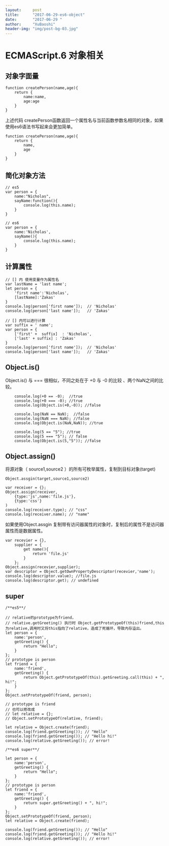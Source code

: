 ```yaml
---
layout:     post
title:      "2017-06-29-es6-object"
date:       "2017-06-29 "
author:     "XuBaoshi"
header-img: "img/post-bg-03.jpg"
---
```


<h1>ECMAScript.6 对象相关</h1>
<h2>对象字面量</h2>

    function createPerson(name,age){
        return {
            name:name,
            age:age
        }
    }

上述代码 createPerson函数返回一个属性名与当前函数参数名相同的对象，如果使用es6语法书写起来会更加简单。

    function createPerson(name,age){
        return {
            name,
            age
        }
    }
<h2>简化对象方法</h2>

    // es5
    var person = {
        name:"Nicholas",
        sayName:function(){
            console.log(this.name);
        }
    }

    // es6
    var person = {
        name:'Nicholas',
        sayName(){
            console.log(this.name);
        }
    }
<h2>计算属性</h2>

    // [] 内 使用变量作为属性名
    var lastName = 'last name';
    let person = {
        'first name':'Nicholas',
        [lastName]:'Zakas'
    }
    console.log(person['first name']);  // 'Nicholas'
    console.log(person['last name']);   // 'Zakas'

    // [] 内可以进行计算
    var suffix = ' name';
    var person = {
        ['first' +  suffix]  : 'Nicholas',
        ['last' + suffix] : 'Zakas'
    }
    console.log(person['first name']);  // 'Nicholas'
    console.log(person['last name']);   // 'Zakas'

<h2>Object.is()</h2>
Object.is() 与 === 很相似，不同之处在于 +0 与 -0 的比较 、两个NaN之间的比较。
    
        console.log(+0 == -0);  //true
        console.log(+0 === -0); //true
        console.log(Object.is(+0,-0)); //false

        console.log(NaN == NaN);  //false
        console.log(NaN === NaN); //false
        console.log(Object.is(NaN,NaN)); //true

        console.log(5 == "5"); //true
        console.log(5 === "5"); // false
        console.log(Object.is(5,"5")); //false 

<h2>Object.assign()</h2>
将源对象（ source1,source2 ）的所有可枚举属性，复制到目标对象(target)
   
    Object.assgin(target,source1,source2)

    var receiver = {};
    Object.assign(receiver,
        {type:'js',name:'file.js'},
        {type:'css'}
    )
    console.log(receiver.type); // "css"
    console.log(receiver.name); // "name"


如果使用Object.assgin 复制带有访问器属性的对象时，复制后的属性不是访问器属性而是数据属性。


    var recevier = {},
        supplier = {
            get name(){
                return 'file.js'
            }
        };
    Object.assign(recevier,supplier);
    var descriptor = Object.getOwnPropertyDescriptor(recevier,'name');
    console.log(descriptor.value); //file.js
    console.log(descriptor.get); // undefined


<h2>super</h2>

    /**es5**/
    
    // relative的prototype为friend，
    // relative.getGreeting() 执行时 Object.getPrototypeOf(this)friend,this为relative,调用时又将this指向了relative，造成了死循环，导致内存溢出。
    let person = {
        name:'person',
        getGreeting() {
            return "Hello";
        }
    };
    // prototype is person
    let friend = {
        name:'friend',
        getGreeting() {
            return Object.getPrototypeOf(this).getGreeting.call(this) + ", hi!";
        }
    };
    Object.setPrototypeOf(friend, person);
    
    // prototype is friend
    // 也可以修改成 
    // let relative = {};
    // Object.setPrototypeOf(relative, friend);

    let relative = Object.create(friend);
    console.log(friend.getGreeting()); // "Hello"
    console.log(friend.getGreeting()); // "Hello hi!"
    console.log(relative.getGreeting()); // error!

    /**es6 super**/

    let person = {
        name:'person',
        getGreeting() {
            return "Hello";
        }
    };
    // prototype is person
    let friend = {
        name:'friend',
        getGreeting() {
            return super.getGreeting() + ", hi!";
        }
    };
    Object.setPrototypeOf(friend, person);
    let relative = Object.create(friend);

    console.log(friend.getGreeting()); // "Hello"
    console.log(friend.getGreeting()); // "Hello hi!"
    console.log(relative.getGreeting()); // error!
    

